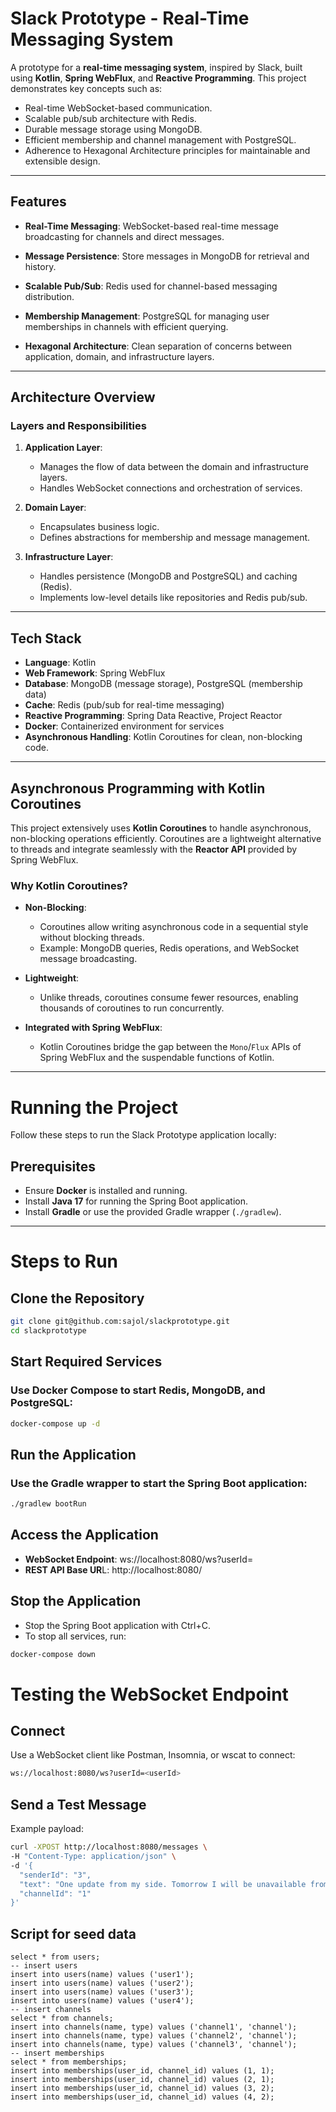 # Slack Prototype - Real-Time Messaging System

A prototype for a **real-time messaging system**, inspired by Slack, built using **Kotlin**, **Spring WebFlux**, and **Reactive Programming**. This project demonstrates key concepts such as:

- Real-time WebSocket-based communication.
- Scalable pub/sub architecture with Redis.
- Durable message storage using MongoDB.
- Efficient membership and channel management with PostgreSQL.
- Adherence to Hexagonal Architecture principles for maintainable and extensible design.

---

## Features

- **Real-Time Messaging**:
  WebSocket-based real-time message broadcasting for channels and direct messages.

- **Message Persistence**:
  Store messages in MongoDB for retrieval and history.

- **Scalable Pub/Sub**:
  Redis used for channel-based messaging distribution.

- **Membership Management**:
  PostgreSQL for managing user memberships in channels with efficient querying.

- **Hexagonal Architecture**:
  Clean separation of concerns between application, domain, and infrastructure layers.

---

## Architecture Overview

### Layers and Responsibilities

1. **Application Layer**:
    - Manages the flow of data between the domain and infrastructure layers.
    - Handles WebSocket connections and orchestration of services.

2. **Domain Layer**:
    - Encapsulates business logic.
    - Defines abstractions for membership and message management.

3. **Infrastructure Layer**:
    - Handles persistence (MongoDB and PostgreSQL) and caching (Redis).
    - Implements low-level details like repositories and Redis pub/sub.

---

## Tech Stack

- **Language**: Kotlin
- **Web Framework**: Spring WebFlux
- **Database**: MongoDB (message storage), PostgreSQL (membership data)
- **Cache**: Redis (pub/sub for real-time messaging)
- **Reactive Programming**: Spring Data Reactive, Project Reactor
- **Docker**: Containerized environment for services
- **Asynchronous Handling**: Kotlin Coroutines for clean, non-blocking code.

---

## Asynchronous Programming with Kotlin Coroutines

This project extensively uses **Kotlin Coroutines** to handle asynchronous, non-blocking operations efficiently. Coroutines are a lightweight alternative to threads and integrate seamlessly with the **Reactor API** provided by Spring WebFlux.

### **Why Kotlin Coroutines?**

- **Non-Blocking**:
    - Coroutines allow writing asynchronous code in a sequential style without blocking threads.
    - Example: MongoDB queries, Redis operations, and WebSocket message broadcasting.

- **Lightweight**:
    - Unlike threads, coroutines consume fewer resources, enabling thousands of coroutines to run concurrently.

- **Integrated with Spring WebFlux**:
    - Kotlin Coroutines bridge the gap between the `Mono`/`Flux` APIs of Spring WebFlux and the suspendable functions of Kotlin.

---

# Running the Project

Follow these steps to run the Slack Prototype application locally:

## Prerequisites

- Ensure **Docker** is installed and running.
- Install **Java 17** for running the Spring Boot application.
- Install **Gradle** or use the provided Gradle wrapper (`./gradlew`).

---

# Steps to Run

## Clone the Repository

```bash
git clone git@github.com:sajol/slackprototype.git
cd slackprototype
```

## Start Required Services

### Use Docker Compose to start Redis, MongoDB, and PostgreSQL:

```bash
docker-compose up -d
```

## Run the Application
### Use the Gradle wrapper to start the Spring Boot application:
```bash
./gradlew bootRun
```

## Access the Application
- **WebSocket Endpoint**: ws://localhost:8080/ws?userId=<userId>
- **REST API Base UR**L: http://localhost:8080/

## Stop the Application
- Stop the Spring Boot application with Ctrl+C.
- To stop all services, run:
```bash
docker-compose down    
```

# Testing the WebSocket Endpoint
## Connect
Use a WebSocket client like Postman, Insomnia, or wscat to connect:
```bash
ws://localhost:8080/ws?userId=<userId>
```

## Send a Test Message
Example payload:
```bash
curl -XPOST http://localhost:8080/messages \
-H "Content-Type: application/json" \
-d '{
  "senderId": "3",
  "text": "One update from my side. Tomorrow I will be unavailable from around 14 to 16",
  "channelId": "1"
}'
```

## Script for seed data
```postgresql
select * from users;
-- insert users
insert into users(name) values ('user1');
insert into users(name) values ('user2');
insert into users(name) values ('user3');
insert into users(name) values ('user4');
-- insert channels
select * from channels;
insert into channels(name, type) values ('channel1', 'channel');
insert into channels(name, type) values ('channel2', 'channel');
insert into channels(name, type) values ('channel3', 'channel');
-- insert memberships
select * from memberships;
insert into memberships(user_id, channel_id) values (1, 1);
insert into memberships(user_id, channel_id) values (2, 1);
insert into memberships(user_id, channel_id) values (3, 2);
insert into memberships(user_id, channel_id) values (4, 2);
```